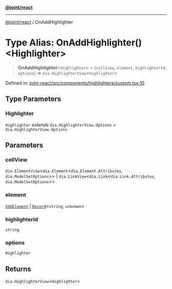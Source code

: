 [**@joint/react**](../README.md)

***

[@joint/react](../README.md) / OnAddHighlighter

# Type Alias: OnAddHighlighter()\<Highlighter\>

> **OnAddHighlighter**\<`Highlighter`\> = (`cellView`, `element`, `highlighterId`, `options`) => `dia.HighlighterView`\<`Highlighter`\>

Defined in: [joint-react/src/components/highlighters/custom.tsx:10](https://github.com/samuelgja/joint/blob/main/packages/joint-react/src/components/highlighters/custom.tsx#L10)

## Type Parameters

### Highlighter

`Highlighter` *extends* `dia.HighlighterView.Options` = `dia.HighlighterView.Options`

## Parameters

### cellView

`dia.ElementView`\<`dia.Element`\<`dia.Element.Attributes`, `dia.ModelSetOptions`\>\> | `dia.LinkView`\<`dia.Link`\<`dia.Link.Attributes`, `dia.ModelSetOptions`\>\>

### element

[`SVGElement`](https://developer.mozilla.org/docs/Web/API/SVGElement) | [`Record`](https://www.typescriptlang.org/docs/handbook/utility-types.html#recordkeys-type)\<`string`, `unknown`\>

### highlighterId

`string`

### options

`Highlighter`

## Returns

`dia.HighlighterView`\<`Highlighter`\>
